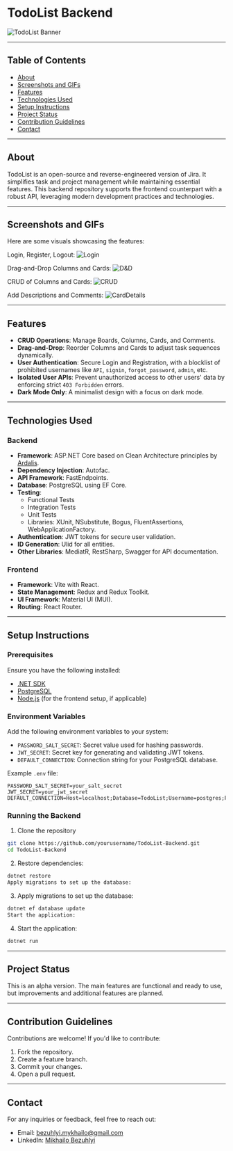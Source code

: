 # TodoList Backend

![TodoList Banner](https://github.com/user-attachments/assets/4ce11f9c-fba9-46f3-92d4-cebf38233f48)

---

## Table of Contents

- [About](#about)
- [Screenshots and GIFs](#screenshots-and-gifs)
- [Features](#features)
- [Technologies Used](#technologies-used)
- [Setup Instructions](#setup-instructions)
- [Project Status](#project-status)
- [Contribution Guidelines](#contribution-guidelines)
- [Contact](#contact)

---

## About

TodoList is an open-source and reverse-engineered version of Jira.
It simplifies task and project management while maintaining essential features.
This backend repository supports the frontend counterpart with a robust API,
leveraging modern development practices and technologies.

---

## Screenshots and GIFs
Here are some visuals showcasing the features:

Login, Register, Logout:
![Login](https://github.com/user-attachments/assets/ce903754-5d8c-413b-ae17-463643d3d8eb)

Drag-and-Drop Columns and Cards:
![D&D](https://github.com/user-attachments/assets/71e32267-ed51-4709-b568-b0f727503561)


CRUD of Columns and Cards:
![CRUD](https://github.com/user-attachments/assets/c3530c91-7c6f-419e-9632-6e7d91369a03)

Add Descriptions and Comments:
![CardDetails](https://github.com/user-attachments/assets/1a3d86ad-76c4-4c59-810e-4e061a56dcd8)

---

## Features

- **CRUD Operations**: Manage Boards, Columns, Cards, and Comments.
- **Drag-and-Drop**: Reorder Columns and Cards to adjust task sequences dynamically.
- **User Authentication**: Secure Login and Registration, with a blocklist of prohibited usernames like `API`, `signin`, `forgot_password`, `admin`, etc.
- **Isolated User APIs**: Prevent unauthorized access to other users' data by enforcing strict `403 Forbidden` errors.
- **Dark Mode Only**: A minimalist design with a focus on dark mode.

---

## Technologies Used

### Backend
- **Framework**: ASP.NET Core based on Clean Architecture principles by [Ardalis](https://github.com/ardalis/CleanArchitecture).
- **Dependency Injection**: Autofac.
- **API Framework**: FastEndpoints.
- **Database**: PostgreSQL using EF Core.
- **Testing**:
    - Functional Tests
    - Integration Tests
    - Unit Tests
    - Libraries: XUnit, NSubstitute, Bogus, FluentAssertions, WebApplicationFactory.
- **Authentication**: JWT tokens for secure user validation.
- **ID Generation**: Ulid for all entities.
- **Other Libraries**: MediatR, RestSharp, Swagger for API documentation.

### Frontend
- **Framework**: Vite with React.
- **State Management**: Redux and Redux Toolkit.
- **UI Framework**: Material UI (MUI).
- **Routing**: React Router.

---

## Setup Instructions

### Prerequisites
Ensure you have the following installed:
- [.NET SDK](https://dotnet.microsoft.com/download)
- [PostgreSQL](https://www.postgresql.org/download)
- [Node.js](https://nodejs.org/) (for the frontend setup, if applicable)

### Environment Variables
Add the following environment variables to your system:

- `PASSWORD_SALT_SECRET`: Secret value used for hashing passwords.
- `JWT_SECRET`: Secret key for generating and validating JWT tokens.
- `DEFAULT_CONNECTION`: Connection string for your PostgreSQL database.

Example `.env` file:
```env
PASSWORD_SALT_SECRET=your_salt_secret
JWT_SECRET=your_jwt_secret
DEFAULT_CONNECTION=Host=localhost;Database=TodoList;Username=postgres;Password=your_password
```

### Running the Backend

1. Clone the repository
```bash
git clone https://github.com/yourusername/TodoList-Backend.git
cd TodoList-Backend
```

2. Restore dependencies:
```bash
dotnet restore
Apply migrations to set up the database:
```

3. Apply migrations to set up the database:
```bash
dotnet ef database update
Start the application:
```

4. Start the application:
```bash
dotnet run
```

---

## Project Status
This is an alpha version.
The main features are functional and ready to use, but improvements and additional features are planned.

---

## Contribution Guidelines
Contributions are welcome! If you'd like to contribute:

1. Fork the repository.
2. Create a feature branch.
3. Commit your changes.
4. Open a pull request.

---

## Contact
For any inquiries or feedback, feel free to reach out:

- Email: [bezuhlyi.mykhailo@gmail.com](mailto:bezuhlyi.mykhailo@gmail.com)
- LinkedIn: [Mikhailo Bezuhlyi](https://www.linkedin.com/in/mishatopkek/)
